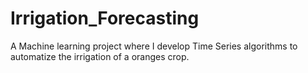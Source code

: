# Irrigation_Forecasting
A Machine learning project where I develop Time Series algorithms to automatize the irrigation of a oranges crop.
